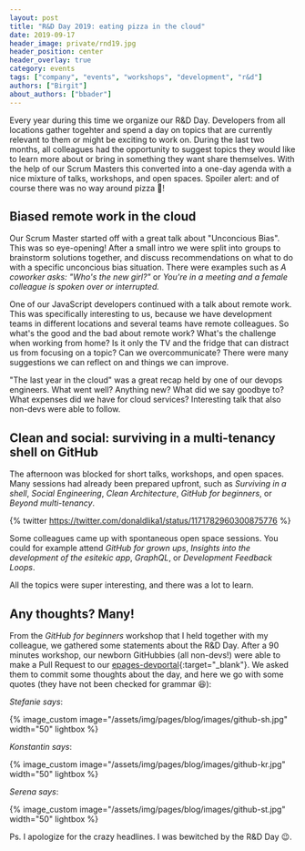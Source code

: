 ```yaml
---
layout: post
title: "R&D Day 2019: eating pizza in the cloud"
date: 2019-09-17
header_image: private/rnd19.jpg
header_position: center
header_overlay: true
category: events
tags: ["company", "events", "workshops", "development", "r&d"]
authors: ["Birgit"]
about_authors: ["bbader"]
---
```


Every year during this time we organize our R&D Day.
Developers from all locations gather togehter and spend a day on topics that are currently relevant to them or might be exciting to work on.
During the last two months, all colleagues had the opportunity to suggest topics they would like to learn more about or bring in something they want share themselves.
With the help of our Scrum Masters this converted into a one-day agenda with a nice mixture of talks, workshops, and open spaces.
Spoiler alert: and of course there was no way around pizza 🍕!

## Biased remote work in the cloud

Our Scrum Master started off with a great talk about "Unconcious Bias".
This was so eye-opening!
After a small intro we were split into groups to brainstorm solutions together, and discuss recommendations on what to do with a specific unconcious bias situation.
There were examples such as *A coworker asks: "Who's the new girl?"* or *You're in a meeting and a female colleague is spoken over or interrupted.*

One of our JavaScript developers continued with a talk about remote work.
This was specifically interesting to us, because we have development teams in different locations and several teams have remote colleagues.
So what's the good and the bad about remote work?
What's the challenge when working from home?
Is it only the TV and the fridge that can distract us from focusing on a topic?
Can we overcommunicate?
There were many suggestions we can reflect on and things we can improve.

"The last year in the cloud" was a great recap held by one of our devops engineers.
What went well?
Anything new?
What did we say goodbye to?
What expenses did we have for cloud services?
Interesting talk that also non-devs were able to follow.

## Clean and social: surviving in a multi-tenancy shell on GitHub

The afternoon was blocked for short talks, workshops, and open spaces.
Many sessions had already been prepared upfront, such as *Surviving in a shell*, *Social Engineering*, *Clean Architecture*, *GitHub for beginners*, or *Beyond multi-tenancy*.

{% twitter https://twitter.com/donaldlika1/status/1171782960300875776 %}

Some colleagues came up with spontaneous open space sessions.
You could for example attend *GitHub for grown ups*, *Insights into the development of the esitekic app*, *GraphQL*, or *Development Feedback Loops*.

All the topics were super interesting, and there was a lot to learn.

## Any thoughts? Many!

From the *GitHub for beginners* workshop that I held together with my colleague, we gathered some statements about the R&D Day.
After a 90 minutes workshop, our newborn GitHubbies (all non-devs!) were able to make a Pull Request to our [epages-devportal](https://github.com/ePages-de/epages-devportal){:target="_blank"}.
We asked them to commit some thoughts about the day, and here we go with some quotes (they have not been checked for grammar 😆):

*Stefanie says*:

{% image_custom image="/assets/img/pages/blog/images/github-sh.jpg" width="50" lightbox %}

*Konstantin says*:

{% image_custom image="/assets/img/pages/blog/images/github-kr.jpg" width="50" lightbox %}

*Serena says*:

{% image_custom image="/assets/img/pages/blog/images/github-st.jpg" width="50" lightbox %} <br>

Ps. I apologize for the crazy headlines.
I was bewitched by the R&D Day 😉.
